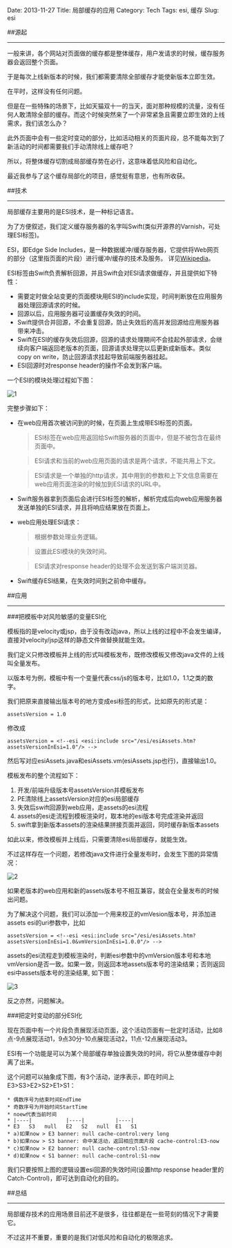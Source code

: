 Date: 2013-11-27
Title: 局部缓存的应用
Category: Tech
Tags: esi, 缓存
Slug: esi

##源起
* * *
一般来讲，各个网站对页面做的缓存都是整体缓存，用户发请求的时候，缓存服务器会返回整个页面。

于是每次上线新版本的时候，我们都需要清除全部缓存才能使新版本立即生效。

在平时，这样没有任何问题。

但是在一些特殊的场景下，比如天猫双十一的当天，面对那种规模的流量，没有任何人敢清除全部的缓存。而这个时候突然来了一个非常紧急且需要立即生效的上线需求，我们该怎么办？

此外页面中会有一些定时变动的部分，比如活动相关的页面片段，总不能每次到了新活动的时间都需要我们手动清除线上缓存吧？

所以，将整体缓存切割成局部缓存势在必行，这意味着低风险和自动化。

最近我参与了这个缓存局部化的项目，感觉挺有意思，也有所收获。

##技术
* * *
局部缓存主要用的是ESI技术，是一种标记语言。

为了方便叙述，我们定义缓存服务器的名字叫Swift(类似开源界的Varnish，可处理ESI标签)。

ESI，即Edge Side Includes，是一种数据缓冲/缓存服务器，它提供将Web网页的部分（这里指页面的片段）进行缓冲/缓存的技术及服务。
详见[Wikipedia](http://en.wikipedia.org/wiki/Edge_Side_Includes)。

ESI标签由Swift负责解析回源，并且Swift会对ESI请求做缓存，并且提供如下特性：
* 需要定时做全站变更的页面模块用ESI的include实现，时间判断放在应用服务器处理回源请求的时候。* 回源以后，应用服务器可设置缓存失效的时间。* Swift提供合并回源，不会重复回源，防止失效后的高并发回源给应用服务器带来冲击。* Swift在ESI的缓存失效后回源，回源的请求处理期间不会挂起外部请求，会继续向客户端返回老版本的页面，回源请求处理完以后更新成新版本。类似copy on write，防止回源请求挂起导致前端服务器挂起。* ESI回源时对response header的操作不会发到客户端。

一个ESI的模块处理过程如下图：

![1](https://lh3.googleusercontent.com/-dquEAiu6EhU/UpMGaPl3_WI/AAAAAAAAAVU/WFTeL1Y0U4Q/s336/esi.png)

完整步骤如下：

* 在web应用首次被访问到的时候，在页面上生成带ESI标签的页面。       > ESI标签在web应用返回给Swift服务器的页面中，但是不被包含在最终页面中。    
   
   > ESI请求和当前的web应用页面的请求是两个请求，不能共用上下文。
      > ESI请求是一个单独的http请求，其中用到的参数和上下文信息需要在web应用页面渲染的时候加到ESI请求的URL中。* Swift服务器拿到页面后会进行ESI标签的解析，解析完成后向web应用服务器发送单独的ESI请求，并且将响应结果放在页面上。* web应用处理ESI请求：   > 根据参数处理业务逻辑。   > 设置此ESI模块的失效时间。   > ESI请求对response header的处理不会发送到客户端浏览器。* Swift缓存ESI结果，在失效时间到之前命中缓存。

##应用
* * *
###把模板中对风险敏感的变量ESI化

模板指的是velocity或jsp，由于没有改动java，所以上线的过程中不会发生编译，直接对velocity/jsp这样的静态文件做替换就能生效。

我们定义只修改模板并上线的形式叫模板发布，既修改模板又修改java文件的上线叫全量发布。

以版本号为例，模板中有一个变量代表css/js的版本号，比如1.0，1.1之类的数字。

我们把原来直接输出版本号的地方变成esi标签的形式，比如原先的形式是：

    assetsVersion = 1.0

修改成

    assetsVersion = <!--esi <esi:include src="/esi/esiAssets.htm?assetsVersionInEsi=1.0"/> -->     然后写对应esiAssets.java和esiAssets.vm(esiAssets.jsp也行)，直接输出1.0。模板发布的整个流程如下：

1. 开发/前端升级版本号assetsVersion并模板发布
2. PE清除线上assetsVersion对应的esi局部缓存
3. 失效后swift回源到web应用，走assets的esi流程 
4. assets的esi走流程到模板渲染时，取本地的esi版本号完成渲染并返回
5. swift拿到新版本assets的渲染结果拼接页面并返回，同时缓存新版本assets

如此以来，修改模板并上线后，只需要清除esi局部缓存，就能生效。

不过这样存在一个问题，若修改java文件进行全量发布时，会发生下图的异常情况：

![2](https://lh6.googleusercontent.com/-eiLJKhwtBo0/Uo3FbLIYWXI/AAAAAAAAAUc/om8szAMzow8/s757/Screen%2520Shot%25202013-11-21%2520at%252016.32.59.png)

如果老版本的web应用和新的assets版本号不相互兼容，就会在全量发布的时候出问题。

为了解决这个问题，我们可以添加一个用来校正的vmVesion版本号，并添加进assets esi的uri参数中，比如
    
    assetsVersion = <!--esi <esi:include src="/esi/esiAssets.htm?assetsVersionInEsi=1.0&vmVersionInEsi=1.0.0"/> -->   

assets的esi流程走到模板渲染时，判断esi参数中的vmVersion版本号和本地vmVersion是否一致。如果一致，则返回本地assets版本号的渲染结果；否则返回esi中assets版本号的渲染结果, 如下图：

![3](https://lh6.googleusercontent.com/-9hAfPlw4jFc/Uo3Hfw3x6eI/AAAAAAAAAVA/ZMjwK49BHMM/s767/Screen%2520Shot%25202013-11-21%2520at%252016.41.37.png)

反之亦然，问题解决。

###把定时变动的部分ESI化

现在页面中有一个片段负责展现活动页面，这个活动页面有一批定时活动，比如8点-9点展现活动1，9点30分-10点展现活动2，11点-12点展现活动3。

ESI有一个功能是可以为某个局部缓存单独设置失效的时间，将它从整体缓存中剥离了出来。

这个问题可以抽象成下图，有3个活动，逆序表示，即在时间上E3>S3>E2>S2>E1>S1：

    * 偶数序号为结束时间EndTime
	* 奇数序号为开始时间StartTime
	* noew代表当前时间
	* |----|           |----|          |----|
	* E3   S3   null   E2   S2   null  E1   S1
	* a)如果now > E3 banner: null cache-control:very long
	* b)如果now > S3 banner: 命中某活动，返回相应页面片段 cache-control:E3-now
	* c)如果now > E2 banner: null cache-control:S3-now
	* d)如果now < S1 banner: null cache-control:S1-now

我们只要按照上图的逻辑设置esi回源的失效时间(设置http response header里的Catch-Control)，即可达到自动化的目的。

##总结
* * *
局部缓存技术的应用场景目前还不是很多，往往都是在一些苛刻的情况下才需要它。

不过这并不重要，重要的是我们对低风险和自动化的极限追求。












